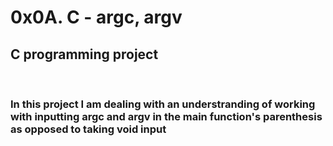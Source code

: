 # 0x0A. C - argc, argv

## C programming project
<br>
<h3> In this project I am dealing with an understranding of working with inputting argc and argv in the main function's parenthesis as opposed to taking void input </h3>


